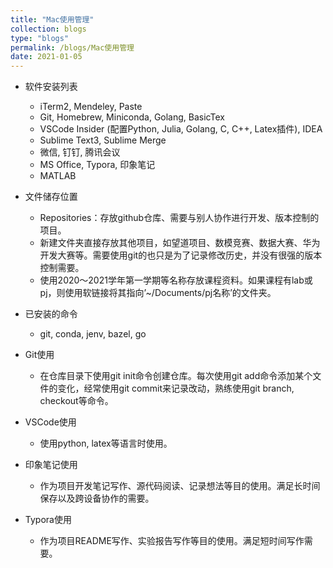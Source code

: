 ```yaml
---
title: "Mac使用管理"
collection: blogs
type: "blogs"
permalink: /blogs/Mac使用管理
date: 2021-01-05
---
```


* 软件安装列表
  * iTerm2, Mendeley, Paste
  * Git, Homebrew, Miniconda, Golang, BasicTex
  * VSCode Insider (配置Python, Julia, Golang, C, C++, Latex插件), IDEA
  * Sublime Text3, Sublime Merge
  * 微信, 钉钉, 腾讯会议
  * MS Office, Typora, 印象笔记
  * MATLAB

* 文件储存位置
  * Repositories：存放github仓库、需要与别人协作进行开发、版本控制的项目。
  * 新建文件夹直接存放其他项目，如望道项目、数模竞赛、数据大赛、华为开发大赛等。需要使用git的也只是为了记录修改历史，并没有很强的版本控制需要。
  * 使用2020～2021学年第一学期等名称存放课程资料。如果课程有lab或pj，则使用软链接将其指向’~/Documents/pj名称’的文件夹。

* 已安装的命令
  * git, conda, jenv, bazel, go

* Git使用
  * 在仓库目录下使用git init命令创建仓库。每次使用git add命令添加某个文件的变化，经常使用git commit来记录改动，熟练使用git branch, checkout等命令。

* VSCode使用
  * 使用python, latex等语言时使用。

* 印象笔记使用
  * 作为项目开发笔记写作、源代码阅读、记录想法等目的使用。满足长时间保存以及跨设备协作的需要。

* Typora使用
  * 作为项目README写作、实验报告写作等目的使用。满足短时间写作需要。
